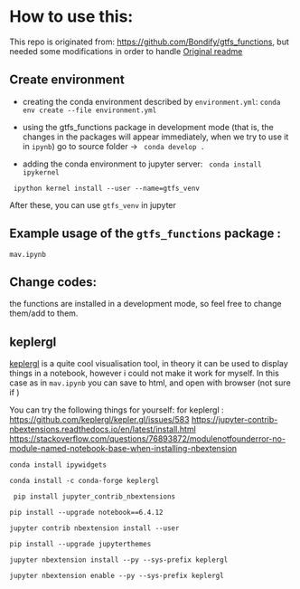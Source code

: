 
# How to use this:

This repo is originated from: https://github.com/Bondify/gtfs_functions, but needed some modifications in order to handle 
 [Original readme](README_orig.md) 
## Create environment
- creating the conda environment described by ```environment.yml```:
```conda env create --file environment.yml``` 
- using the gtfs_functions package in development mode (that is, the changes in the packages will appear immediately, when we try to use it in ```ipynb```)
go to source folder  -> ``` conda develop .``` 
 
- adding the conda environment to jupyter server:
``` conda install ipykernel```

``` ipython kernel install --user --name=gtfs_venv```

After these, you can use ```gtfs_venv``` in jupyter 

## Example usage of the ```gtfs_functions``` package :
```mav.ipynb```

## Change codes:
the functions are installed in a development mode, so feel free to change them/add to them.

## keplergl 


[keplergl](https://kepler.gl/) is a quite cool visualisation tool, in theory it can be used to display things in a notebook, however i could not make it work for myself.
In this case as in ```mav.ipynb``` you can save to html, and open with browser (not sure if )

You can try the following things for yourself:
for keplergl :
https://github.com/keplergl/kepler.gl/issues/583
https://jupyter-contrib-nbextensions.readthedocs.io/en/latest/install.html
https://stackoverflow.com/questions/76893872/modulenotfounderror-no-module-named-notebook-base-when-installing-nbextension

```conda install ipywidgets```

```conda install -c conda-forge keplergl``` 


``` pip install jupyter_contrib_nbextensions```

```pip install --upgrade notebook==6.4.12```

```jupyter contrib nbextension install --user```

```pip install --upgrade jupyterthemes```

```jupyter nbextension install --py --sys-prefix keplergl```

```jupyter nbextension enable --py --sys-prefix keplergl```
